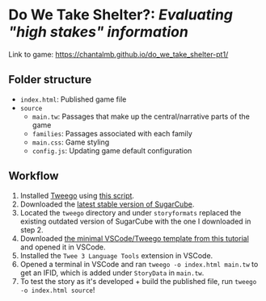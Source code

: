 # Do We Take Shelter?: *Evaluating "high stakes" information*

Link to game: https://chantalmb.github.io/do_we_take_shelter-pt1/

## Folder structure
- `index.html`: Published game file
- `source`
  - `main.tw`: Passages that make up the central/narrative parts of the game
  - `families`: Passages associated with each family
  - `main.css`: Game styling
  - `config.js`: Updating game default configuration

## Workflow
1) Installed [Tweego](https://www.motoslave.net/tweego/) using [this script](https://gist.github.com/jsoma/5ef3045b2004a610455f371479a6f0cf).
2) Downloaded the [latest stable version of SugarCube](https://www.motoslave.net/sugarcube/2/).
3) Located the `tweego` directory and under `storyformats` replaced the existing outdated version of SugarCube with the one I downloaded in step 2.
4) Downloaded [the minimal VSCode/Tweego template from this tutorial](https://joshuagrams.github.io/tiny-qbn/doc/tweego.html) and opened it in VSCode.
5) Installed the `Twee 3 Language Tools` extension in VSCode.
6) Opened a terminal in VSCode and ran `tweego -o index.html main.tw` to get an IFID, which is added under `StoryData` in `main.tw`.
7) To test the story as it's developed + build the published file, run `tweego -o index.html source`!    